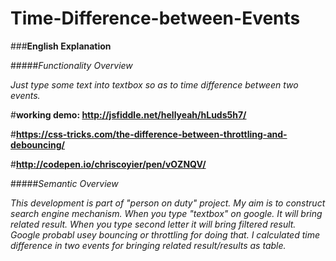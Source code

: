 # Time-Difference-between-Events


###**English Explanation**

#####*Functionality Overview*

*Just type some text into textbox so as to time difference between two events.*

#**working demo: http://jsfiddle.net/hellyeah/hLuds5h7/**

#**https://css-tricks.com/the-difference-between-throttling-and-debouncing/**

#**http://codepen.io/chriscoyier/pen/vOZNQV/**

#####*Semantic Overview*

*This development is part of "person on duty" project. My aim is to construct search engine mechanism.
When you type "textbox" on google. It will bring related result. When you type second letter it will bring filtered result.
Google probabl usey bouncing or throttling for doing that. I calculated time difference in two events for bringing related 
result/results as table.*



